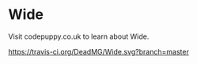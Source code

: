 # Wide

Visit codepuppy.co.uk to learn about Wide.

https://travis-ci.org/DeadMG/Wide.svg?branch=master
